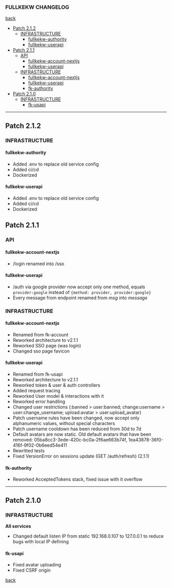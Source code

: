 ### FULLKEKW CHANGELOG

[back](../README.md)

- [Patch 2.1.2](#patch-212)
  - [INFRASTRUCTURE](#infrastructure)
    - [fullkekw-authority](#fullkekw-authority)
    - [fullkekw-userapi](#fullkekw-userapi)
- [Patch 2.1.1](#patch-211)
  - [API](#api)
    - [fullkekw-account-nextjs](#fullkekw-account-nextjs)
    - [fullkekw-userapi](#fullkekw-userapi-1)
  - [INFRASTRUCTURE](#infrastructure-1)
    - [fullkekw-account-nextjs](#fullkekw-account-nextjs-1)
    - [fullkekw-userapi](#fullkekw-userapi-2)
    - [fk-authority](#fk-authority)
- [Patch 2.1.0](#patch-210)
  - [INFRASTRUCTURE](#infrastructure-2)
    - [fk-usapi](#fk-usapi)

---------------------------------------------------------------

## Patch 2.1.2

### INFRASTRUCTURE
#### fullkekw-authority

+ Added .env to replace old service config
+ Added ci/cd
+ Dockerized

#### fullkekw-userapi

+ Added .env to replace old service config
+ Added ci/cd
+ Dockerized

## Patch 2.1.1

### API
#### fullkekw-account-nextjs

+ /login renamed into /sso

#### fullkekw-userapi

+ /auth via google provider now accept only one method, equals ```provider:google``` instead of ```{method: provider, provider:google}```
+ Every message from endpoint renamed from *msg* into *message*

### INFRASTRUCTURE
#### fullkekw-account-nextjs

+ Renamed from fk-account
+ Reworked architecture to v2.1.1
+ Reworked SSO page (was login)
+ Changed sso page favicon

#### fullkekw-userapi

+ Renamed from fk-usapi
+ Reworked architecture to v2.1.1
+ Reworked token & user & auth controllers
+ Added request tracing
+ Reworked User model & interactions with it
+ Reworked error handling
+ Changed user restrictions (:banned > user:banned; change:username > user:change_username; upload:avatar > user:upload_avatar)
+ Patch username rules have been changed, now accept only alphanumeric values, without special characters
+ Patch username cooldown has been reduced from 30d to 7d
+ Default avatars are now static. Old default avatars that have been removed: 05ba8cc3-3ede-420c-bc0a-2f6ae663b74f, 1ea43878-36f0-416f-9f02-0b6eed54e411 
+ Rewritted tests
+ Fixed VersionError on sessions update (GET /auth/refresh) (2.1.1)

#### fk-authority

- Reworked AcceptedTokens stack, fixed issue with it overflow

---------------------------------------------------------------

## Patch 2.1.0
### INFRASTRUCTURE

**All services**
- Changed default listen IP from static 192.168.0.107 to 127.0.0.1 to reduce bugs with local IP defining

#### fk-usapi
- Fixed avatar uploading
- Fixed CSRF origin




[back](../README.md)